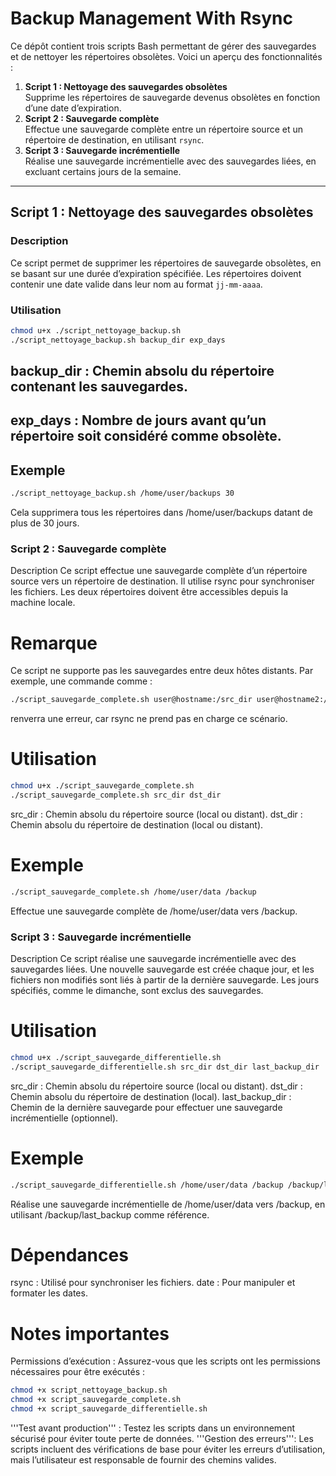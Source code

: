 # Backup Management With Rsync

Ce dépôt contient trois scripts Bash permettant de gérer des sauvegardes et de nettoyer les répertoires obsolètes. Voici un aperçu des fonctionnalités :  
1. **Script 1 : Nettoyage des sauvegardes obsolètes**  
   Supprime les répertoires de sauvegarde devenus obsolètes en fonction d’une date d’expiration.  
2. **Script 2 : Sauvegarde complète**  
   Effectue une sauvegarde complète entre un répertoire source et un répertoire de destination, en utilisant `rsync`.  
3. **Script 3 : Sauvegarde incrémentielle**  
   Réalise une sauvegarde incrémentielle avec des sauvegardes liées, en excluant certains jours de la semaine.  

---

## Script 1 : Nettoyage des sauvegardes obsolètes

### Description
Ce script permet de supprimer les répertoires de sauvegarde obsolètes, en se basant sur une durée d’expiration spécifiée. Les répertoires doivent contenir une date valide dans leur nom au format `jj-mm-aaaa`.

### Utilisation
```bash
chmod u+x ./script_nettoyage_backup.sh
./script_nettoyage_backup.sh backup_dir exp_days
```
## backup_dir : Chemin absolu du répertoire contenant les sauvegardes.
## exp_days : Nombre de jours avant qu’un répertoire soit considéré comme obsolète.
## Exemple
```bash
./script_nettoyage_backup.sh /home/user/backups 30
```
Cela supprimera tous les répertoires dans /home/user/backups datant de plus de 30 jours.

### Script 2 : Sauvegarde complète
Description
Ce script effectue une sauvegarde complète d’un répertoire source vers un répertoire de destination. Il utilise rsync pour synchroniser les fichiers. Les deux répertoires doivent être accessibles depuis la machine locale.

# Remarque
Ce script ne supporte pas les sauvegardes entre deux hôtes distants. Par exemple, une commande comme :

```bash
./script_sauvegarde_complete.sh user@hostname:/src_dir user@hostname2:/dst_dir
```
renverra une erreur, car rsync ne prend pas en charge ce scénario.

# Utilisation
```bash
chmod u+x ./script_sauvegarde_complete.sh
./script_sauvegarde_complete.sh src_dir dst_dir
```
src_dir : Chemin absolu du répertoire source (local ou distant).
dst_dir : Chemin absolu du répertoire de destination (local ou distant).

# Exemple
```bash
./script_sauvegarde_complete.sh /home/user/data /backup
```

Effectue une sauvegarde complète de /home/user/data vers /backup.

### Script 3 : Sauvegarde incrémentielle
Description
Ce script réalise une sauvegarde incrémentielle avec des sauvegardes liées. Une nouvelle sauvegarde est créée chaque jour, et les fichiers non modifiés sont liés à partir de la dernière sauvegarde. Les jours spécifiés, comme le dimanche, sont exclus des sauvegardes.

# Utilisation
```bash
chmod u+x ./script_sauvegarde_differentielle.sh
./script_sauvegarde_differentielle.sh src_dir dst_dir last_backup_dir
```
src_dir : Chemin absolu du répertoire source (local ou distant).
dst_dir : Chemin absolu du répertoire de destination (local).
last_backup_dir : Chemin de la dernière sauvegarde pour effectuer une sauvegarde incrémentielle (optionnel).
# Exemple
```bash
./script_sauvegarde_differentielle.sh /home/user/data /backup /backup/last_backup
```
Réalise une sauvegarde incrémentielle de /home/user/data vers /backup, en utilisant /backup/last_backup comme référence.

# Dépendances
rsync : Utilisé pour synchroniser les fichiers.
date : Pour manipuler et formater les dates.
# Notes importantes
Permissions d’exécution : Assurez-vous que les scripts ont les permissions nécessaires pour être exécutés :
```bash
chmod +x script_nettoyage_backup.sh
chmod +x script_sauvegarde_complete.sh
chmod +x script_sauvegarde_differentielle.sh
```
'''Test avant production''' : Testez les scripts dans un environnement sécurisé pour éviter toute perte de données.
'''Gestion des erreurs''': Les scripts incluent des vérifications de base pour éviter les erreurs d’utilisation, mais l’utilisateur est responsable de fournir des chemins valides.




